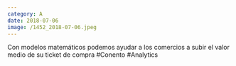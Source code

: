 ```yaml
--- 
category: A 
date: 2018-07-06 
image: /1452_2018-07-06.jpeg 
--- 
```


Con modelos matemáticos podemos ayudar a los comercios a subir el valor medio de su ticket de compra #Conento #Analytics
